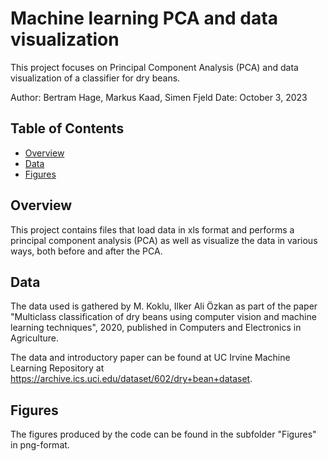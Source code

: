 # Machine learning PCA and data visualization
This project focuses on Principal Component Analysis (PCA) and data visualization of a classifier for dry beans.

Author: Bertram Hage, Markus Kaad, Simen Fjeld
Date: October 3, 2023

## Table of Contents
- [Overview](#overview)
- [Data](#data)
- [Figures](#figures)

## Overview
This project contains files that load data in xls format and performs a principal component analysis (PCA) as well as visualize the data in various ways,
both before and after the PCA.

## Data
The data used is gathered by M. Koklu, Ilker Ali Özkan as part of the paper 
"Multiclass classification of dry beans using computer vision and machine learning techniques", 2020, published in Computers and Electronics in Agriculture.

The data and introductory paper can be found at UC Irvine Machine Learning Repository at https://archive.ics.uci.edu/dataset/602/dry+bean+dataset.

## Figures
The figures produced by the code can be found in the subfolder "Figures" in png-format.
